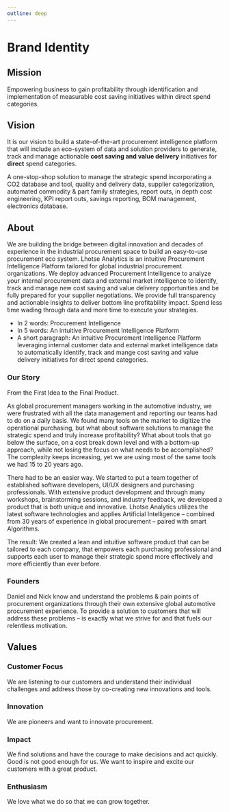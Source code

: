 ```yaml
---
outline: deep
---
```


# Brand Identity

## Mission

Empowering business to gain profitability through identification and implementation of measurable cost saving initiatives within direct spend categories.

## Vision

It is our vision to build a state-of-the-art procurement intelligence platform that will include an eco-system of data and solution providers to generate, track and manage actionable **cost saving and value delivery** initiatives for **direct** spend categories.

A one-stop-shop solution to manage the strategic spend incorporating a CO2 database and tool, quality and delivery data, supplier categorization, automated commodity & part family strategies, report outs, in depth cost engineering, KPI report outs, savings reporting, BOM management, electronics database.


## About

We are building the bridge between digital innovation and decades of experience in the industrial procurement space to build an easy-to-use procurement eco system. Lhotse Analytics is an intuitive  Procurement Intelligence Platform tailored for global industrial procurement organizations. We deploy advanced Procurement Intelligence to analyze your internal procurement data and external market intelligence to identify, track and manage new cost saving and value delivery opportunities and be fully prepared for your supplier negotiations. We provide full transparency and actionable insights to deliver bottom line profitability impact. Spend less time wading through data and more time to execute your strategies. 

- In 2 words: Procurement Intelligence 
- In 5 words: An intuitive Procurement Intelligence Platform
- A short paragraph: An intuitive Procurement Intelligence Platform leveraging internal customer data and external market intelligence data to automatically identify, track and mange cost saving and value delivery initiatives for direct spend categories.

### Our Story

From the First Idea to the Final Product.

As global procurement managers working in the automotive industry, we were frustrated with all the data management and reporting our teams had to do on a daily basis. We found many tools on the market to digitize the operational purchasing, but what about software solutions to manage the strategic spend and truly increase profitability? What about tools that go below the surface, on a cost break down level and with a bottom-up approach, while not losing the focus on what needs to be accomplished? The complexity keeps increasing, yet we are using most of the same tools we had 15 to 20 years ago.

There had to be an easier way. We started to put a team together of established software developers, UI/UX designers and purchasing professionals. With extensive product development and through many workshops, brainstorming sessions, and industry feedback, we developed a product that is both unique and innovative. Lhotse Analytics utilizes the latest software technologies and applies Artificial Intelligence – combined from 30 years of experience in global procurement – paired with smart Algorithms.

The result: We created a lean and intuitive software product that can be tailored to each company, that empowers each purchasing professional and supports each user to manage their strategic spend more effectively and more efficiently than ever before.

### Founders

Daniel and Nick know and understand the problems & pain points of procurement organizations through their own extensive global automotive procurement experience. To provide a solution to customers that will address these problems – is exactly what we strive for and that fuels our relentless motivation.

## Values

### Customer Focus

We are listening to our customers and understand their individual challenges and address those by co-creating new innovations and tools.

### Innovation

We are pioneers and want to innovate procurement.

### Impact

We find solutions and have the courage to make decisions and act quickly. Good is not good enough for us. We want to inspire and excite our customers with a great product.

### Enthusiasm

We love what we do so that we can grow together.

